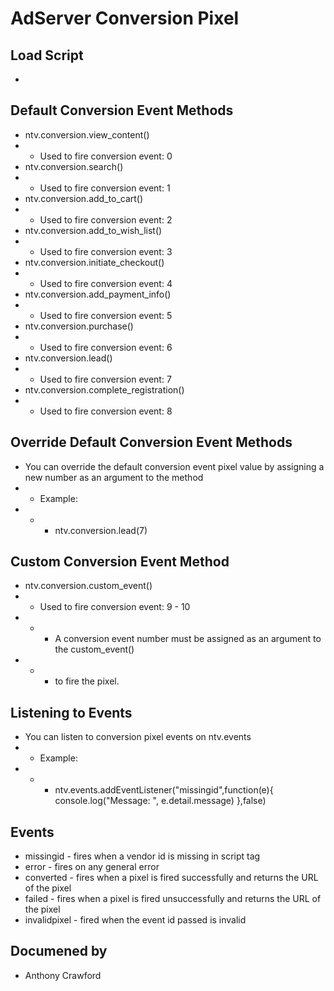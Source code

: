 AdServer Conversion Pixel
=

Load Script
------------
*  <script src="<url to the conversion pixel script>" data-vendor-id=<vendor or advertiser id> ></script>

Default Conversion Event Methods
------------
*  ntv.conversion.view_content()
* *  Used to fire conversion event: 0
*  ntv.conversion.search()
*  *  Used to fire conversion event: 1
*  ntv.conversion.add_to_cart()
*  *  Used to fire conversion event: 2
*  ntv.conversion.add_to_wish_list()
*  *  Used to fire conversion event: 3
*  ntv.conversion.initiate_checkout()
*  *  Used to fire conversion event: 4
*  ntv.conversion.add_payment_info()
*  *  Used to fire conversion event: 5
*  ntv.conversion.purchase()
*  *  Used to fire conversion event: 6
*  ntv.conversion.lead()
*  *  Used to fire conversion event: 7
*  ntv.conversion.complete_registration()
*  *  Used to fire conversion event: 8

Override Default Conversion Event Methods
------------
*  You can override the default conversion event pixel value by assigning a new number as an argument to the method
*  *  Example:
*  *  *  ntv.conversion.lead(7)

Custom Conversion Event Method
------------
*  ntv.conversion.custom_event()
*  *  Used to fire conversion event: 9 - 10
*  *  *  A conversion event number must be assigned as an argument to the custom_event()
*  *  *  to fire the pixel.

Listening to Events
------------
*  You can listen to conversion pixel events on ntv.events
*  *  Example:
*  *  *  ntv.events.addEventListener("missingid",function(e){ console.log("Message: ", e.detail.message) },false)

Events
------------
*  missingid - fires when a vendor id is missing in script tag
*  error - fires on any general error
*  converted - fires when a pixel is fired successfully and returns the URL of the pixel
*  failed - fires when a pixel is fired unsuccessfully and returns the URL of the pixel
*  invalidpixel - fired when the event id passed is invalid

Documened by
------------
* Anthony Crawford